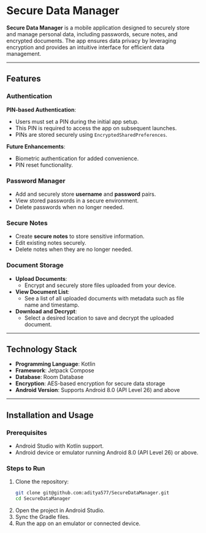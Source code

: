 # Secure Data Manager

**Secure Data Manager** is a mobile application designed to securely store and manage personal data, including passwords, secure notes, and encrypted documents. The app ensures data privacy by leveraging encryption and provides an intuitive interface for efficient data management.

---

## Features

### Authentication
**PIN-based Authentication**:
- Users must set a PIN during the initial app setup.
- This PIN is required to access the app on subsequent launches.
- PINs are stored securely using `EncryptedSharedPreferences`.

**Future Enhancements**:
- Biometric authentication for added convenience.
- PIN reset functionality.

### Password Manager
- Add and securely store **username** and **password** pairs.
- View stored passwords in a secure environment.
- Delete passwords when no longer needed.

### Secure Notes
- Create **secure notes** to store sensitive information.
- Edit existing notes securely.
- Delete notes when they are no longer needed.

### Document Storage
- **Upload Documents**:
  - Encrypt and securely store files uploaded from your device.
- **View Document List**:
  - See a list of all uploaded documents with metadata such as file name and timestamp.
- **Download and Decrypt**:
  - Select a desired location to save and decrypt the uploaded document.

---

## Technology Stack

- **Programming Language**: Kotlin
- **Framework**: Jetpack Compose
- **Database**: Room Database
- **Encryption**: AES-based encryption for secure data storage
- **Android Version**: Supports Android 8.0 (API Level 26) and above

---

## Installation and Usage

### Prerequisites
- Android Studio with Kotlin support.
- Android device or emulator running Android 8.0 (API Level 26) or above.

### Steps to Run
1. Clone the repository:
   ```bash
   git clone git@github.com:aditya577/SecureDataManager.git
   cd SecureDataManager
2. Open the project in Android Studio.
3. Sync the Gradle files.
4. Run the app on an emulator or connected device.
